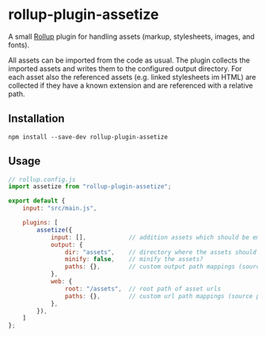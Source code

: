 # rollup-plugin-assetize

A small [Rollup](https://github.com/rollup/rollup) plugin for handling assets (markup, stylesheets, images, and fonts).

All assets can be imported from the code as usual. The plugin collects the imported assets and writes them to the configured output directory. For each asset also the referenced assets (e.g. linked stylesheets im HTML) are collected if they have a known extension and are referenced with a relative path.

## Installation
```
npm install --save-dev rollup-plugin-assetize
```

## Usage
```js
// rollup.config.js
import assetize from "rollup-plugin-assetize";

export default {
	input: "src/main.js",

	plugins: [
		assetize({
			input: [],            // addition assets which should be emitted
			output: {
				dir: "assets",    // directory where the assets should be emitted
				minify: false,    // minify the assets?
				paths: {},        // custom output path mappings (source path => target path)
			},
			web: {
				root: "/assets",  // root path of asset urls
				paths: {},        // custom url path mappings (source path => target path)
			},
		}),
	]
};
```

